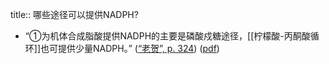 title:: 哪些途径可以提供NADPH?

- “①为机体合成脂酸提供NADPH的主要是磷酸戍糖途径，[[柠檬酸-丙酮酸循环]]也可提供少量NADPH。” ([“老贺”, p. 324](zotero://select/library/items/LNRVU3P7)) ([pdf](zotero://open-pdf/library/items/LH58DAQC?page=324&annotation=KL5EG4UN))